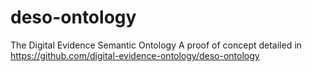 # deso-ontology
The Digital Evidence Semantic Ontology
A proof of concept detailed in https://github.com/digital-evidence-ontology/deso-ontology
